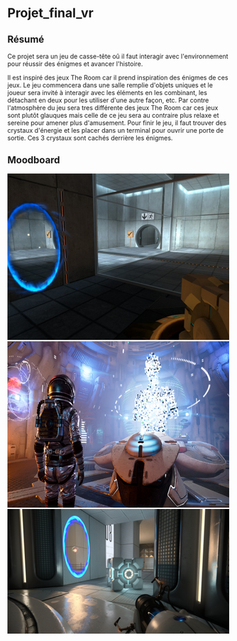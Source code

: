 # Projet_final_vr

## Résumé

Ce projet sera un jeu de casse-tête oû il faut interagir avec l'environnement pour réussir des énigmes et avancer l'histoire.

Il est inspiré des jeux The Room car il prend inspiration des énigmes de ces jeux.
Le jeu commencera dans une salle remplie d'objets uniques et le joueur sera invité à interagir avec les éléments en les combinant, les détachant en deux pour les utiliser d'une autre façon, etc.
Par contre l'atmosphère du jeu sera tres différente des jeux The Room car ces jeux sont plutôt glauques mais celle de ce jeu sera au contraire plus relaxe et sereine pour amener plus d'amusement.
Pour finir le jeu, il faut trouver des crystaux d'énergie et les placer dans un terminal pour ouvrir une porte de sortie. Ces 3 crystaux sont cachés derrière les énigmes.

## Moodboard

<img src="medias/ss_3164c436ce7708dcf0f46bb4569e7f7b83ccb01e.1920x1080.jpg" style="width: 500px;"></img>
<img src="medias/ss_eb9d1821f0f97b77d30c843ffb9ceb2ac7d91995.1920x1080.jpg" style="width: 500px; height: 375px"></img>
<img src="medias/ss_b424e267490caf252513b4acb60f8445fc6993dc.1920x1080.jpg" style="width: 500px;"></img>
